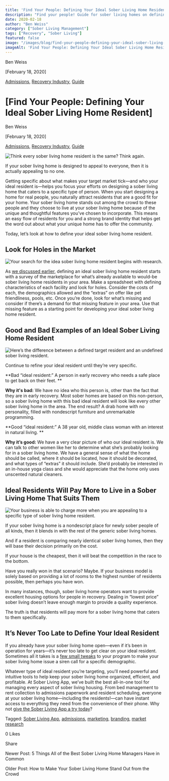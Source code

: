 ```yaml
---
title: 'Find Your People: Defining Your Ideal Sober Living Home Resident'
description: "Find your people! Guide for sober living homes on defining your ideal resident profile for better admissions, culture & program fit."
date: 2020-02-18
author: "Ben Weiss"
category: ["Sober Living Management"]
tags: ["Recovery", "Sober Living"]
featured: false
image: "/images/blog/find-your-people-defining-your-ideal-sober-living-home-resident/wallet.png"
imageAlt: 'Find Your People: Defining Your Ideal Sober Living Home Resident'
---
```


Ben Weiss

[February 18, 2020]

[Admissions](/sober-living-app-blog/category/Admissions), [Recovery Industry](/sober-living-app-blog/category/Recovery+Industry), [Guide](/sober-living-app-blog/category/Guide)

#  [Find Your People: Defining Your Ideal Sober Living Home Resident]

Ben Weiss

[February 18, 2020]

[Admissions](/sober-living-app-blog/category/Admissions), [Recovery Industry](/sober-living-app-blog/category/Recovery+Industry), [Guide](/sober-living-app-blog/category/Guide)

![Think every sober living home resident is the same? Think again.](/images/blog/find-your-people-defining-your-ideal-sober-living-home-resident/feet.png)

If your sober living home is designed to appeal to everyone, then it is actually appealing to no one.

Getting specific about what makes your target market tick—and who your ideal resident is—helps you focus your efforts on designing a sober living home that caters to a specific type of person. When you start designing a home for real people, you naturally attract residents that are a good fit for your home. Your sober living home stands out among the crowd to these people and they choose to live at your sober living home because of the unique and thoughtful features you’ve chosen to incorporate. This means an easy flow of residents for you and a strong brand identity that helps get the word out about what your unique home has to offer the community. 

Today, let’s look at how to define your ideal sober living home resident.

## Look for Holes in the Market 

![Your search for the idea sober living home resident begins with research.](/images/blog/find-your-people-defining-your-ideal-sober-living-home-resident/binoculars.png)

As [we discussed earlier](https://soberlivingapp.com/sober-living-app-blog/2020/2/4/how-to-make-your-sober-living-home-stand-out-from-the-crowd), defining an ideal sober living home resident starts with a survey of the marketplace for what’s already available to would-be sober living home residents in your area. Make a spreadsheet with defining characteristics of each facility and look for holes. Consider the costs of each, the demographics allowed and the “extras” on offer like pet friendliness, pools, etc. Once you’re done, look for what’s missing and consider if there’s a demand for that missing feature in your area. Use that missing feature as a starting point for developing your ideal sober living home resident.

## Good and Bad Examples of an Ideal Sober Living Home Resident

![Here’s the difference between a defined target resident and an undefined sober living resident.](/images/blog/find-your-people-defining-your-ideal-sober-living-home-resident/good_and_bad.png)

Continue to refine your ideal resident until they’re very specific.

**Bad “ideal resident:” A person in early recovery who needs a safe place to get back on their feet.    **

**Why it's bad:** We have no idea who this person is, other than the fact that they are in early recovery. Most sober homes are based on this non-person, so a sober living home with this bad ideal resident will look like every other sober living home in the area. The end result? A drab home with no personality, filled with nondescript furniture and unremarkable programming. 

**Good “ideal resident:” A 38 year old, middle class woman with an interest in natural living.  **

**Why it’s good:** We have a very clear picture of who our ideal resident is. We can talk to other women like her to determine what she’s probably looking for in a sober living home. We have a general sense of what the home should be called, where it should be located, how it should be decorated, and what types of “extras” it should include. She’d probably be interested in an in-house yoga class and she would appreciate that the home only uses unscented natural cleaners. 

## Ideal Residents Will Pay More to Live in a Sober Living Home That Suits Them 

![Your business is able to charge more when you are appealing to a specific type of sober living home resident.](/images/blog/find-your-people-defining-your-ideal-sober-living-home-resident/wallet.png)

If your sober living home is a nondescript place for newly sober people of all kinds, then it blends in with the rest of the generic sober living homes. 

And if a resident is comparing nearly identical sober living homes, then they will base their decision primarily on the cost. 

If your house is the cheapest, then it will beat the competition in the race to the bottom. 

Have you really won in that scenario? Maybe. If your business model is solely  based on providing a lot of rooms to the highest number of residents possible, then perhaps you have won. 

In many instances, though, sober living home operators want to provide excellent housing options for people in recovery. Dealing in “lowest price” sober living doesn’t leave enough margin to provide a quality experience. 

The truth is that residents will pay more for a sober living home that caters to them specifically. 

## It’s Never Too Late to Define Your Ideal Resident

If you already have your sober living home open—even if it’s been in operation for years—it’s never too late to get clear on your ideal resident. Sometimes all it takes is a [few small tweaks](https://soberlivingapp.com/sober-living-app-blog/2019/12/31/5-new-years-resolutions-for-optimizing-your-sober-living-homenbsp) to your program to make your sober living home issue a siren call for a specific demographic. 

Whatever type of ideal resident you’re targeting, you’ll need powerful and intuitive tools to help keep your sober living home organized, efficient, and profitable. At Sober Living App, we’ve built the best all-in-one tool for managing every aspect of sober living housing. From bed management to rent collection to admissions paperwork and resident scheduling, everyone at your sober living home—including the residents!—can have instant access to everything they need from the convenience of their phone. Why not [give the Sober Living App a try today](https://behavehealth.com/get-started)? 

Tagged: [Sober Living App](/sober-living-app-blog/tag/Sober+Living+App), [admissions](/sober-living-app-blog/tag/admissions), [marketing](/sober-living-app-blog/tag/marketing), [branding](/sober-living-app-blog/tag/branding), [market research](/sober-living-app-blog/tag/market+research)

0 Likes

Share

Newer Post: 5 Things All of the Best Sober Living Home Managers Have in Common

Older Post: How to Make Your Sober Living Home Stand Out from the Crowd